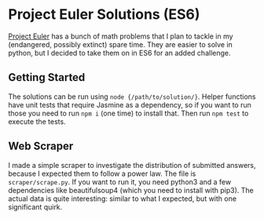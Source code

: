 # Project Euler Solutions (ES6)

[Project Euler](https://projecteuler.net) has a bunch of math problems that I plan to tackle in my (endangered, possibly extinct) spare time. They are easier to solve in python, but I decided to take them on in ES6 for an added challenge.

## Getting Started

The solutions can be run using `node {/path/to/solution/}`. Helper functions have unit tests that require Jasmine as a dependency, so if you want to run those you need to run `npm i` (one time) to install that. Then run `npm test` to execute the tests.

## Web Scraper

I made a simple scraper to investigate the distribution of submitted answers, because I expected them to follow a power law. The file is `scraper/scrape.py`. If you want to run it, you need python3 and a few dependencies like beautifulsoup4 (which you need to install with pip3). The actual data is quite interesting: similar to what I expected, but with one significant quirk.
